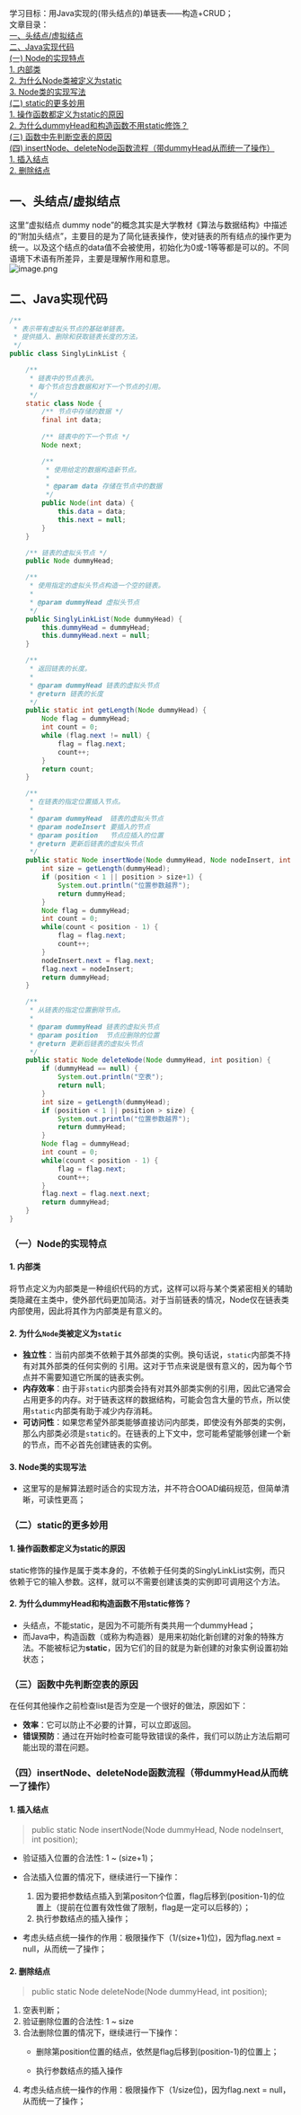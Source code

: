 学习目标：用Java实现的(带头结点的)单链表——构造+CRUD；<br/>文章目录：<br/>[一、头结点/虚拟结点](#fCbCw)<br/>[二、Java实现代码](#qccRF)<br/>[(一) Node的实现特点](#DNUve)<br/>[1. 内部类](#jLWKS)<br/>[2. 为什么Node类被定义为static](#ywrdF)<br/>[3. Node类的实现写法](#n332P)<br/>[(二) static的更多妙用](#kMyxW)<br/>[1. 操作函数都定义为static的原因](#kORbB)<br/>[2. 为什么dummyHead和构造函数不用static修饰？](#ooeD8)<br/>[(三) 函数中先判断空表的原因](#v0CCJ)<br/>[(四) insertNode、deleteNode函数流程（带dummyHead从而统一了操作）](#wBjXH)<br/>[1. 插入结点](#RNj5M)<br/>[2. 删除结点](#gGcj9)
<a name="fCbCw"></a>
## 一、头结点/虚拟结点
这里“虚拟结点 dummy node”的概念其实是大学教材《算法与数据结构》中描述的“附加头结点”，主要目的是为了简化链表操作，使对链表的所有结点的操作更为统一。以及这个结点的data值不会被使用，初始化为0或-1等等都是可以的。不同语境下术语有所差异，主要是理解作用和意思。<br />![image.png](https://cdn.nlark.com/yuque/0/2023/png/34752664/1698316465548-59f1e1c0-8804-4caa-bda9-207ff819bc94.png#averageHue=%23f3f3f3&clientId=udadf8411-af48-4&from=paste&height=212&id=u45c1ad50&originHeight=424&originWidth=1088&originalType=binary&ratio=2&rotation=0&showTitle=false&size=95735&status=done&style=none&taskId=u84f7e6a1-ded3-4cd4-a930-2f86717a88c&title=&width=544)
<a name="qccRF"></a>
## 二、Java实现代码
```java
/**
 * 表示带有虚拟头节点的基础单链表。
 * 提供插入、删除和获取链表长度的方法。
 */
public class SinglyLinkList {

    /**
     * 链表中的节点表示。
     * 每个节点包含数据和对下一个节点的引用。
     */
    static class Node {
        /** 节点中存储的数据 */
        final int data;
        
        /** 链表中的下一个节点 */
        Node next;

        /**
         * 使用给定的数据构造新节点。
         *
         * @param data 存储在节点中的数据
         */
        public Node(int data) {
            this.data = data;
            this.next = null;
        }
    }

    /** 链表的虚拟头节点 */
    public Node dummyHead;

    /**
     * 使用指定的虚拟头节点构造一个空的链表。
     *
     * @param dummyHead 虚拟头节点
     */
    public SinglyLinkList(Node dummyHead) {
        this.dummyHead = dummyHead;
        this.dummyHead.next = null;
    }

    /**
     * 返回链表的长度。
     *
     * @param dummyHead 链表的虚拟头节点
     * @return 链表的长度
     */
    public static int getLength(Node dummyHead) {
        Node flag = dummyHead;
        int count = 0;
        while (flag.next != null) {
            flag = flag.next;
            count++;
        }
        return count;
    }

    /**
     * 在链表的指定位置插入节点。
     *
     * @param dummyHead  链表的虚拟头节点
     * @param nodeInsert 要插入的节点
     * @param position   节点应插入的位置
     * @return 更新后链表的虚拟头节点
     */
    public static Node insertNode(Node dummyHead, Node nodeInsert, int position) {
        int size = getLength(dummyHead);
        if (position < 1 || position > size+1) {
            System.out.println("位置参数越界");
            return dummyHead;
        }
        Node flag = dummyHead;
        int count = 0;
        while(count < position - 1) {
            flag = flag.next;
            count++;
        }
        nodeInsert.next = flag.next;
        flag.next = nodeInsert;
        return dummyHead;
    }

    /**
     * 从链表的指定位置删除节点。
     *
     * @param dummyHead 链表的虚拟头节点
     * @param position  节点应删除的位置
     * @return 更新后链表的虚拟头节点
     */
    public static Node deleteNode(Node dummyHead, int position) {
        if (dummyHead == null) {
            System.out.println("空表");
            return null;
        }
        int size = getLength(dummyHead);
        if (position < 1 || position > size) {
            System.out.println("位置参数越界");
            return dummyHead;
        }
        Node flag = dummyHead;
        int count = 0;
        while(count < position - 1) {
            flag = flag.next;
            count++;
        }
        flag.next = flag.next.next;
        return dummyHead;
    }
}

```
<a name="DNUve"></a>
### （一）Node的实现特点
<a name="jLWKS"></a>
#### 1. 内部类
将节点定义为内部类是一种组织代码的方式，这样可以将与某个类紧密相关的辅助类隐藏在主类中，使外部代码更加简洁。对于当前链表的情况，Node仅在链表类内部使用，因此将其作为内部类是有意义的。
<a name="ywrdF"></a>
#### 2. 为什么`Node`类被定义为`static`

- **独立性**：当前内部类不依赖于其外部类的实例。换句话说，`static`内部类不持有对其外部类的任何实例的	引用。这对于节点来说是很有意义的，因为每个节点并不需要知道它所属的链表实例。 
- **内存效率**：由于非`static`内部类会持有对其外部类实例的引用，因此它通常会占用更多的内存。对于链表这样的数据结构，可能会包含大量的节点，所以使用`static`内部类有助于减少内存消耗。 
- **可访问性**：如果您希望外部类能够直接访问内部类，即使没有外部类的实例，那么内部类必须是`static`的。在链表的上下文中，您可能希望能够创建一个新的节点，而不必首先创建链表的实例。 
<a name="n332P"></a>
#### 3. Node类的实现写法

- 这里写的是解算法题时适合的实现方法，并不符合OOAD编码规范，但简单清晰，可读性更高；
<a name="kMyxW"></a>
### （二）static的更多妙用
<a name="kORbB"></a>
#### 1. 操作函数都定义为static的原因
static修饰的操作是属于类本身的，不依赖于任何类的SinglyLinkList实例，而只依赖于它的输入参数。这样，就可以不需要创建该类的实例即可调用这个方法。
<a name="ooeD8"></a>
#### 2. 为什么dummyHead和构造函数不用static修饰？

   - 头结点，不能static，是因为不可能所有类共用一个dummyHead；
   - 而Java中，构造函数（或称为构造器）是用来初始化新创建的对象的特殊方法。不能被标记为**static**，因为它们的目的就是为新创建的对象实例设置初始状态；
<a name="v0CCJ"></a>
### （三）函数中先判断空表的原因
在任何其他操作之前检查list是否为空是一个很好的做法，原因如下：

- **效率**：它可以防止不必要的计算，可以立即返回。
- **错误预防**：通过在开始时检查可能导致错误的条件，我们可以防止方法后期可能出现的潜在问题。
<a name="wBjXH"></a>
### （四）insertNode、deleteNode函数流程（带dummyHead从而统一了操作）
<a name="RNj5M"></a>

#### 1. 插入结点
> public static Node insertNode(Node dummyHead, Node nodeInsert, int position);

- 验证插入位置的合法性: 1 ~ (size+1)；
- 合法插入位置的情况下，继续进行一下操作：
  1. 因为要把参数结点插入到第positon个位置，flag后移到(position-1)的位置上（提前在位置有效性做了限制，flag是一定可以后移的）；
  2. 执行参数结点的插入操作；

- 考虑头结点统一操作的作用：极限操作下（1/(size+1)位)，因为flag.next = null，从而统一了操作；

  <a name="gGcj9"></a>

#### 2. 删除结点
> public static Node deleteNode(Node dummyHead, int position);

   1. 空表判断；
   2. 验证删除位置的合法性: 1 ~ size
   3.  合法删除位置的情况下，继续进行一下操作：
      - 删除第position位置的结点，依然是flag后移到(position-1)的位置上；
      
      - 执行参数结点的插入操作
   4.  考虑头结点统一操作的作用：极限操作下（1/size位)，因为flag.next = null，从而统一了操作；

